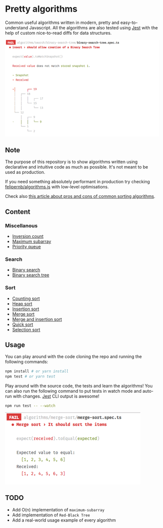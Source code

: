 # Pretty algorithms

Common useful algorithms written in modern, pretty and easy-to-understand Javascript. All the algorithms are also tested using [Jest](http://facebook.github.io/jest/) with the help of custom nice-to-read diffs for data structures.

![Jest](assets/jest-1.png)

## Note

The purpose of this repository is to show algorithms written using declarative and intuitive code as much as possible. It's not meant to be used as production.

If you need something absolutely performant in production try checking [felipernb/algorithms.js](https://github.com/felipernb/algorithms.js) with low-level optimisations.

Check also [this article about pros and cons of common sorting algorithms](http://www.brucemerry.org.za/manual/algorithms/sorting.html).

## Content

### Miscellanous 

- [Inversion count](algorithms/misc/inversion-count/inversion-count.ts)
- [Maximum subarray](algorithms/misc/maximum-subarray/maximum-subarray.ts)
- [Priority queue](algorithms/misc/priority-queue/priority-queue.ts)

### Search

- [Binary search](algorithms/search/binary-search/binary-search.ts)
- [Binary search tree](algorithms/search/binary-search-tree/binary-search-tree.ts)

### Sort

- [Counting sort](algorithms/sort/counting-sort/counting-sort.ts)
- [Heap sort](algorithms/sort/heap-sort/heap-sort.ts)
- [Insertion sort](algorithms/sort/insertion-sort/insertion-sort.ts)
- [Merge sort](algorithms/sort/merge-sort/merge-sort.ts)
- [Merge and insertion sort](algorithms/sort/merge-and-insertion-sort/merge-and-insertion-sort.ts)
- [Quick sort](algorithms/sort/quick-sort/quick-sort.ts)
- [Selection sort](algorithms/sort/selection-sort/selection-sort.ts)

## Usage

You can play around with the code cloning the repo and running the following commands:

```bash
npm install # or yarn install
npm test # or yarn test
```

Play around with the source code, the tests and learn the algorithms! You can also run the following command to put tests in watch mode and auto-run with changes. [Jest](http://facebook.github.io/jest/) CLI output is awesome!

```bash
npm run test -- --watch
```

![Jest](assets/jest.png)

## TODO

- Add O(n) implementation of `maximum-subarray`
- Add implementation of `Red-Black Tree`
- Add a real-world usage example of every algorithm
